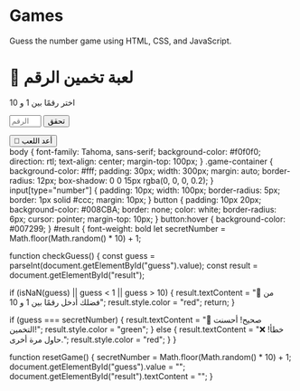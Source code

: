 # Games
Guess the number game using HTML, CSS, and JavaScript.
<!DOCTYPE html>
<html lang="ar">
<head>
  <meta charset="UTF-8">
  <title>لعبة تخمين الرقم</title>
  <link rel="stylesheet" href="style.css">
</head>
<body>
  <div class="game-container">
    <h1>🎯 لعبة تخمين الرقم</h1>
    <p>اختر رقمًا بين 1 و 10</p>
    <input type="number" id="guess" min="1" max="10" placeholder="أدخل الرقم">
    <button onclick="checkGuess()">تحقق</button>
    <p id="result"></p>
    <button onclick="resetGame()">🔄 أعد اللعب</button>
  </div>
  <script src="script.js"></script>
</body>
</html>
body {
  font-family: Tahoma, sans-serif;
  background-color: #f0f0f0;
  direction: rtl;
  text-align: center;
  margin-top: 100px;
}
.game-container {
  background-color: #fff;
  padding: 30px;
  width: 300px;
  margin: auto;
  border-radius: 12px;
  box-shadow: 0 0 15px rgba(0, 0, 0, 0.2);
}
input[type="number"] {
  padding: 10px;
  width: 100px;
  border-radius: 5px;
  border: 1px solid #ccc;
  margin: 10px;
}
button {
  padding: 10px 20px;
  background-color: #008CBA;
  border: none;
  color: white;
  border-radius: 6px;
  cursor: pointer;
  margin-top: 10px;
}
button:hover {
  background-color: #007299;
}
#result {
  font-weight: bold
  let secretNumber = Math.floor(Math.random() * 10) + 1;

function checkGuess() {
  const guess = parseInt(document.getElementById("guess").value);
  const result = document.getElementById("result");

  if (isNaN(guess) || guess < 1 || guess > 10) {
    result.textContent = "🚫 من فضلك أدخل رقمًا بين 1 و 10";
    result.style.color = "red";
    return;
  }

  if (guess === secretNumber) {
    result.textContent = "🎉 صحيح! أحسنت التخمين!";
    result.style.color = "green";
  } else {
    result.textContent = "❌ خطأ! حاول مرة أخرى.";
    result.style.color = "red";
  }
}

function resetGame() {
  secretNumber = Math.floor(Math.random() * 10) + 1;
  document.getElementById("guess").value = "";
  document.getElementById("result").textContent = "";
}
